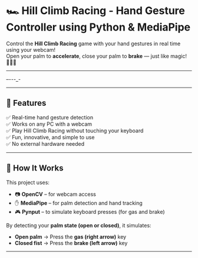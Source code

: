 # 🏎️ Hill Climb Racing - Hand Gesture Controller using Python & MediaPipe

Control the **Hill Climb Racing** game with your hand gestures in real time using your webcam!  
Open your palm to **accelerate**, close your palm to **brake** — just like magic! 🧙‍♂️💥

---

–---_-

---

## 🚀 Features

✅ Real-time hand gesture detection  
✅ Works on any PC with a webcam  
✅ Play Hill Climb Racing without touching your keyboard  
✅ Fun, innovative, and simple to use  
✅ No external hardware needed

---

## 🧠 How It Works

This project uses:

- 📷 **OpenCV** – for webcam access  
- ✋ **MediaPipe** – for palm detection and hand tracking  
- 🎮 **Pynput** – to simulate keyboard presses (for gas and brake)

By detecting your **palm state (open or closed)**, it simulates:
- **Open palm** → Press the **gas (right arrow)** key
- **Closed fist** → Press the **brake (left arrow)** key

---




